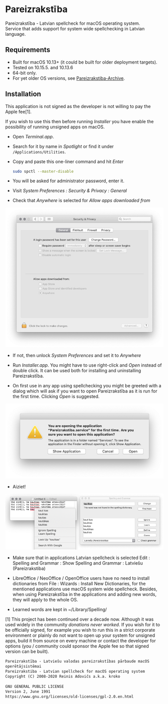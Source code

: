 # Pareizrakstība

Pareizrakstība - Latvian spellcheck for macOS operating system.  
Service that adds support for system wide spellchecking in Latvian language.

## Requirements

* Built for macOS 10.13+ (it could be built for older deployment targets).  
* Tested on 10.15.5. and 10.13.6
* 64-bit only.
* For yet older OS versions, see [Pareizrakstiba-Archive](https://github.com/WARP-LAB/Pareizrakstiba-Archive).

## Installation

This application is not signed as the developer is not willing to pay the Apple fee[1].  

If you wish to use this then before running *Installer* you have enable the possibility of running unsigned apps on macOS.

* Open *Terminal.app*.

* Search for it by name in *Spotlight* or find it under `/Applications/Utilities`.

* Copy and paste this one-liner command and hit *Enter*

	```sh
	sudo spctl --master-disable
	```
* You will be asked for administrator password, enter it.

* Visit *System Preferences : Security & Privacy : General* 

* Check that *Anywhere* is selected for *Allow apps downloaded from*

![](allow-anywhere.png)

* If not, then unlock *System Preferences* and set it to *Anywhere*

* Run *Installer.app*. You might have to use right-click and *Open* instead of double click. It can be used both for installing and uninstalling Pareizrakstība.

* On first use in any app using spellchecking you might be greeted with a dialog which will ask if you want to open Pareizrakstība as it is run for the first time. Clicking *Open* is suggested.

![](first-time.png)

* Aiziet!

![](example-01.png)

* Make sure that in applications Latvian spellcheck is selected Edit : Spelling and Grammar : Show Spelling and Grammar : Latviešu (Pareizrakstiba)

* LibreOffice / NeoOffice / OpenOffice users have no need to install dictionaries from File : Wizards : Install New Dictionaries, for the mentioned applications use macOS system wide spellcheck. Besides, when using Pareizrakstība in the applications and adding new words, they will apply to the whole OS.

* Learned words are kept in ~/Library/Spelling/


[1] This project has been continued over a decade now. Although it was used widely in the community *donations never worked*. If you wish for it to be officially signed, for example you wish to run this in a strict corporate environment or plainly do not want to open up your system for unsigned apps, build it from source on every machine or contact the developer for options (you / community could sponsor the Apple fee so that signed version can be built).


```
Pareizrakstība - Latviešu valodas pareizrakstības pārbaude macOS operētājsistēmai
Pareizrakstiba - Latvian spellcheck for macOS operating system
Copyright (C) 2008-2020 Reinis Adovičs a.k.a. kroko

GNU GENERAL PUBLIC LICENSE
Version 2, June 1991
https://www.gnu.org/licenses/old-licenses/gpl-2.0.en.html
```
